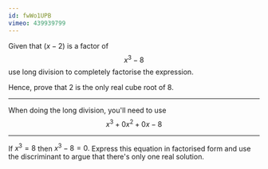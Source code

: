 ```yaml
---
id: fwWo1UPB
vimeo: 439939799
---
```


Given that $(x - 2)$ is a factor of
$$
x^3 - 8
$$
use long division to completely factorise the expression.

Hence, prove that $2$ is the only real cube root of $8.$

---

When doing the long division, you'll need to use
$$
x^3 + 0x^2 + 0x - 8
$$

---

If $x^3 = 8$ then $x^3 - 8 = 0.$ Express this equation in factorised form and use the discriminant to argue that there's only one real solution.

